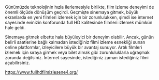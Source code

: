 Günümüzde teknolojinin hızla ilerlemesiyle birlikte, film izleme deneyimi de önemli ölçüde dönüşüm geçirdi. Geçmişte sinemaya gitmek, büyük ekranlarda en yeni filmleri izlemek için bir zorunlulukken, şimdi ise internet sayesinde evinizin konforunda full HD kalitesinde filmleri izlemek mümkün hale geldi. 

Sinemaya gitmek elbette hala büyüleyici bir deneyim olabilir. Ancak, günün belirli saatlerine bağlı kalmadan istediğiniz filmi izleme esnekliği sunan online platformlar, izleyicilere büyük bir avantaj sunuyor. Artık filmleri izlemek için sıraya girmek veya bilet almak gibi zorunluluklarla uğraşmak zorunda değilsiniz. İnternet sayesinde, istediğiniz zaman istediğiniz filmi açabilirsiniz.

https://www.fullhdfilmizlesene4.org/
